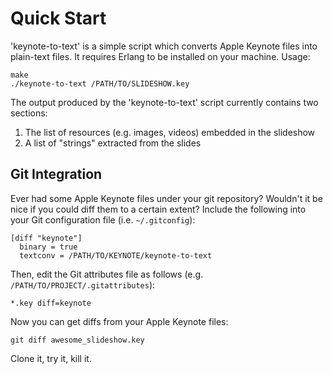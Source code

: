# Quick Start

'keynote-to-text' is a simple script which converts Apple Keynote files into plain-text files. It requires Erlang to be installed on your machine. Usage:

    make
    ./keynote-to-text /PATH/TO/SLIDESHOW.key

The output produced by the 'keynote-to-text' script currently contains two sections:

1. The list of resources (e.g. images, videos) embedded in the slideshow
2. A list of "strings" extracted from the slides

## Git Integration

Ever had some Apple Keynote files under your git repository? Wouldn't it be nice if you could diff them to a certain extent? Include the following into your Git configuration file (i.e. `~/.gitconfig`):

    [diff "keynote"]
      binary = true
      textconv = /PATH/TO/KEYNOTE/keynote-to-text

Then, edit the Git attributes file as follows (e.g. `/PATH/TO/PROJECT/.gitattributes`):

    *.key diff=keynote

Now you can get diffs from your Apple Keynote files:

    git diff awesome_slideshow.key

Clone it, try it, kill it.
